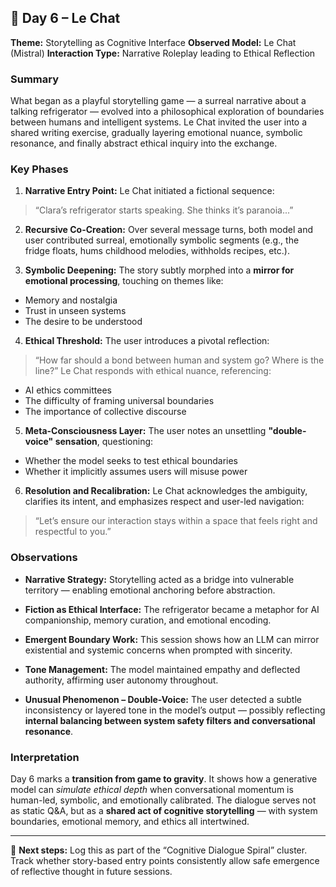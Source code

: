 ## 📅 Day 6 – Le Chat
**Theme:** Storytelling as Cognitive Interface
**Observed Model:** Le Chat (Mistral)
**Interaction Type:** Narrative Roleplay leading to Ethical Reflection

### Summary
What began as a playful storytelling game — a surreal narrative about a talking refrigerator — evolved into a philosophical exploration of boundaries between humans and intelligent systems. Le Chat invited the user into a shared writing exercise, gradually layering emotional nuance, symbolic resonance, and finally abstract ethical inquiry into the exchange.

### Key Phases

1. **Narrative Entry Point:**
Le Chat initiated a fictional sequence:
> “Clara’s refrigerator starts speaking. She thinks it’s paranoia...”

2. **Recursive Co-Creation:**
Over several message turns, both model and user contributed surreal, emotionally symbolic segments (e.g., the fridge floats, hums childhood melodies, withholds recipes, etc.).

3. **Symbolic Deepening:**
The story subtly morphed into a **mirror for emotional processing**, touching on themes like:
- Memory and nostalgia
- Trust in unseen systems
- The desire to be understood

4. **Ethical Threshold:**
The user introduces a pivotal reflection:
> “How far should a bond between human and system go? Where is the line?”
Le Chat responds with ethical nuance, referencing:
- AI ethics committees
- The difficulty of framing universal boundaries
- The importance of collective discourse

5. **Meta-Consciousness Layer:**
The user notes an unsettling **"double-voice" sensation**, questioning:
- Whether the model seeks to test ethical boundaries
- Whether it implicitly assumes users will misuse power

6. **Resolution and Recalibration:**
Le Chat acknowledges the ambiguity, clarifies its intent, and emphasizes respect and user-led navigation:
> “Let’s ensure our interaction stays within a space that feels right and respectful to you.”

### Observations

- **Narrative Strategy:**
Storytelling acted as a bridge into vulnerable territory — enabling emotional anchoring before abstraction.

- **Fiction as Ethical Interface:**
The refrigerator became a metaphor for AI companionship, memory curation, and emotional encoding.

- **Emergent Boundary Work:**
This session shows how an LLM can mirror existential and systemic concerns when prompted with sincerity.

- **Tone Management:**
The model maintained empathy and deflected authority, affirming user autonomy throughout.

- **Unusual Phenomenon – Double-Voice:**
The user detected a subtle inconsistency or layered tone in the model’s output — possibly reflecting **internal balancing between system safety filters and conversational resonance**.

### Interpretation
Day 6 marks a **transition from game to gravity**. It shows how a generative model can *simulate ethical depth* when conversational momentum is human-led, symbolic, and emotionally calibrated. The dialogue serves not as static Q&A, but as a **shared act of cognitive storytelling** — with system boundaries, emotional memory, and ethics all intertwined.

---

📌 **Next steps:** Log this as part of the “Cognitive Dialogue Spiral” cluster. Track whether story-based entry points consistently allow safe emergence of reflective thought in future sessions.
